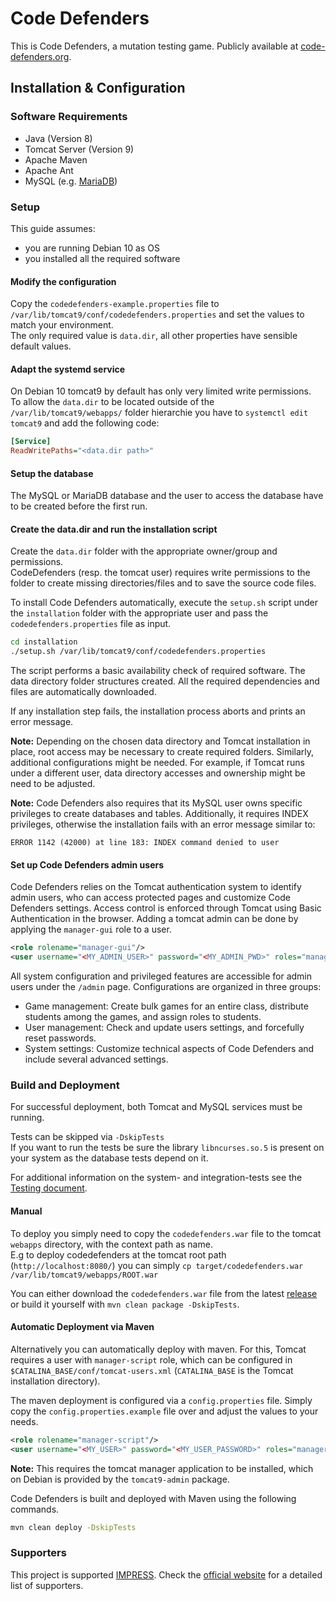 # Code Defenders

This is Code Defenders, a mutation testing game. Publicly available at [code-defenders.org](<http://code-defenders.org>).

## Installation & Configuration

### Software Requirements

- Java (Version 8) <!-- 9 Doesn't count as it is EOL-->
- Tomcat Server (Version 9)
- Apache Maven
- Apache Ant
- MySQL (e.g. [MariaDB](https://mariadb.org/))

### Setup

This guide assumes:
 - you are running Debian 10 as OS
 - you installed all the required software

#### Modify the configuration

Copy the `codedefenders-example.properties` file to `/var/lib/tomcat9/conf/codedefenders.properties` and set the values to match your environment.  
The only required value is `data.dir`, all other properties have sensible default values.

#### Adapt the systemd service

On Debian 10 tomcat9 by default has only very limited write permissions.  
To allow the `data.dir` to be located outside of the `/var/lib/tomcat9/webapps/` folder hierarchie you have to `systemctl edit tomcat9` and add the following code:  
```ini
[Service]
ReadWritePaths="<data.dir path>"
```

#### Setup the database

The MySQL or MariaDB database and the user to access the database have to be created before the first run.

#### Create the data.dir and run the installation script

Create the `data.dir` folder with the appropriate owner/group and permissions.  
CodeDefenders (resp. the tomcat user) requires write permissions to the folder to create missing directories/files and to save the source code files.

To install Code Defenders automatically, execute the `setup.sh` script under the `installation` folder with the appropriate user and pass the `codedefenders.properties` file as input.

```bash
cd installation
./setup.sh /var/lib/tomcat9/conf/codedefenders.properties
```

The script performs a basic availability check of required software. The data directory folder structures created. All the required dependencies and files are automatically downloaded.

If any installation step fails, the installation process aborts and prints an error message.

**Note:** Depending on the chosen data directory and Tomcat installation in place, root access may be necessary to create required folders. Similarly, additional configurations might be needed. For example, if Tomcat runs under a different user, data directory accesses and ownership might be need to be adjusted.

**Note:** Code Defenders also requires that its MySQL user owns specific privileges to create databases and tables. Additionally, it requires INDEX privileges, otherwise the installation fails with an error message similar to:

```ERROR 1142 (42000) at line 183: INDEX command denied to user```


#### Set up Code Defenders admin users
Code Defenders relies on the Tomcat authentication system to identify admin users, who can access protected pages and customize Code Defenders settings.
Access control is enforced through Tomcat using Basic Authentication in the browser.
Adding a tomcat admin can be done by applying the `manager-gui` role to a user.

```xml
<role rolename="manager-gui"/>
<user username="<MY_ADMIN_USER>" password="<MY_ADMIN_PWD>" roles="manager-gui"/>
```

All system configuration and privileged features are accessible for admin users under the `/admin` page. Configurations are organized in three groups:

* Game management: Create bulk games for an entire class, distribute students among the games, and assign roles to students.
* User management: Check and update users settings, and forcefully reset passwords.
* System settings: Customize technical aspects of Code Defenders and include several advanced settings.


### Build and Deployment

For successful deployment, both Tomcat and MySQL services must be running.

Tests can be skipped via `-DskipTests`  
If you want to run the tests be sure the library `libncurses.so.5` is present on your system as the database tests depend on it.

For additional information on the system- and integration-tests see the [Testing document](docs/Testing.md).

#### Manual

To deploy you simply need to copy the `codedefenders.war` file to the tomcat `webapps` directory, with the context path as name.  
E.g to deploy codedefenders at the tomcat root path (`http://localhost:8080/`) you can simply `cp target/codedefenders.war /var/lib/tomcat9/webapps/ROOT.war`

You can either download the `codedefenders.war` file from the latest [release](https://github.com/CodeDefenders/CodeDefenders/releases/) or build it yourself with `mvn clean package -DskipTests`.

#### Automatic Deployment via Maven

Alternatively you can automatically deploy with maven. For this, Tomcat requires a user with `manager-script` role, which can be configured in `$CATALINA_BASE/conf/tomcat-users.xml` (`CATALINA_BASE` is the Tomcat installation directory).

The maven deployment is configured via a `config.properties` file. Simply copy the `config.properties.example` file over and adjust the values to your needs.

```xml
<role rolename="manager-script"/>
<user username="<MY_USER>" password="<MY_USER_PASSWORD>" roles="manager-script"/>
```

**Note:** This requires the tomcat manager application to be installed, which on Debian is provided by the `tomcat9-admin` package.

Code Defenders is built and deployed with Maven using the following commands.

```bash
mvn clean deploy -DskipTests
```

### Supporters

This project is supported [IMPRESS](https://impress-project.eu/).
Check the [official website](https://code-defenders.org/about) for a detailed
list of supporters.
